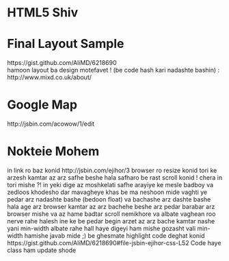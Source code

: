<h1>HTML5 Shiv</h1>
<script src="http://alimd.github.io/libs/html5shiv/3.6.2/html5shiv.min.js"></script>
<h1>Final Layout Sample</h1>
https://gist.github.com/AliMD/6218690 <br />
hamoon layout ba design motefavet ! (be code hash kari nadashte bashin) : http://www.mixd.co.uk/about/
<h1>Google Map</h1>
http://jsbin.com/acowow/1/edit
<h1>Nokteie Mohem</h1>
in link ro baz konid http://jsbin.com/ejihor/3
browser ro resize konid tori ke arzesh kamtar az arz safhe beshe
hala safharo be rast scroll konid !
chera in tori mishe ?!
in yeki dige az moshkelati safhe arayiye ke mesle badboy va zedloos khodesho dar mavagheye khas be ma neshoon mide
vaghti ye pedar arz nadashte bashe (bedoon float) va bachashe arz dashte bashe
hala age arz browser kamtar az arz bachehe beshe arz pedar barabar arz browser mishe va az hame badtar scroll nemikhore
va albate vaghean roo nerve
rahe halesh ine ke be pedar begin arzet az arz bache kamtar nashe yani min-width
albate rahe hall haye digeyi ham mishe gozasht vali min-width hamishe javab mide ;)
be ghesmate highlight code deghat konid
https://gist.github.com/AliMD/6218690#file-jsbin-ejihor-css-L52
Code haye class ham update shode
